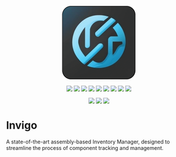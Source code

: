 <p align="center">
    <img height="200" width="200" src="icons/icon.png" />
</p>

<p align="center">
    <a href="https://img.shields.io/github/created-at/TheCodingJsoftware/Inventory-Manager?style=for-the-badge&color=blue"><img src="https://img.shields.io/github/created-at/TheCodingJsoftware/Inventory-Manager?style=for-the-badge&color=blue"/></a>
    <a href="https://github.com/TheCodingJsoftware/Inventory-Manager/blob/master/LICENSE"><img src="https://img.shields.io/github/license/TheCodingJsoftware/Inventory-Manager?color=blue&style=for-the-badge"/></a>
    <a href="https://img.shields.io/static/v1?label=Platform&message=Windows|Linux&color=blue&style=for-the-badge"><img src="https://img.shields.io/static/v1?label=Platform&message=Windows&color=blue&style=for-the-badge"/></a>
    <a href="https://img.shields.io/github/repo-size/TheCodingJsoftware/Inventory-Manager?label=Size&style=for-the-badge"><img src="https://img.shields.io/github/repo-size/TheCodingJsoftware/Inventory-Manager?label=Size&style=for-the-badge"/></a>
    <a href="https://img.shields.io/github/commit-activity/m/TheCodingJsoftware/Inventory-Manager?style=for-the-badge"><img src="https://img.shields.io/github/commit-activity/m/TheCodingJsoftware/Inventory-Manager?style=for-the-badge"/></a>
    <a href="https://img.shields.io/github/languages/count/TheCodingJsoftware/Inventory-Manager?style=for-the-badge"><img src="https://img.shields.io/github/languages/count/TheCodingJsoftware/Inventory-Manager?style=for-the-badge"></a>
    <a href="https://img.shields.io/github/languages/top/TheCodingJsoftware/Inventory-Manager?style=for-the-badge"><img src="https://img.shields.io/github/languages/top/TheCodingJsoftware/Inventory-Manager?style=for-the-badge"></a>
    <a href="https://img.shields.io/badge/python-3.12-blue?style=for-the-badge"><img src="https://img.shields.io/badge/python-3.12-blue?style=for-the-badge"></a>
    <a href="https://sourcery.ai"><img src="https://img.shields.io/badge/Sourcery-enabled-brightgreen?style=for-the-badge"></a>
</p>
<p align="center">
    <img src="https://ForTheBadge.com/images/badges/made-with-python.svg">
    <img src="https://forthebadge.com/images/badges/powered-by-qt.svg">
    <img src="https://ForTheBadge.com/images/badges/built-with-love.svg">
</a>

# Invigo

A state-of-the-art assembly-based Inventory Manager, designed to streamline the process of component tracking and management.
